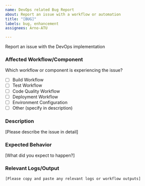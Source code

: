 ```yaml
---
name: DevOps related Bug Report
about: Report an issue with a workflow or automation
title: "[BUG]"
labels: bug, enhancement
assignees: Arno-ATU

---
```


Report an issue with the DevOps implementation

### Affected Workflow/Component
Which workflow or component is experiencing the issue?
- [ ] Build Workflow
- [ ] Test Workflow
- [ ] Code Quality Workflow
- [ ] Deployment Workflow
- [ ] Environment Configuration
- [ ] Other (specify in description)

### Description
[Please describe the issue in detail]

### Expected Behavior
[What did you expect to happen?]

### Relevant Logs/Output
```shell
[Please copy and paste any relevant logs or workflow outputs]

